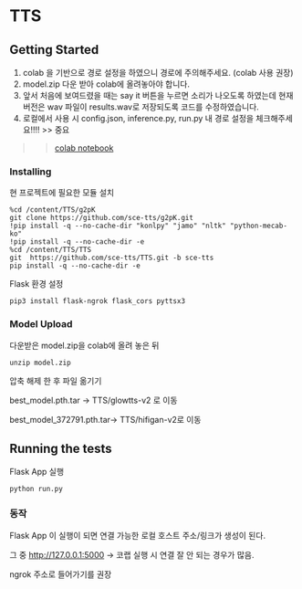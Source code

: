 # TTS


## Getting Started

1. colab 을 기반으로 경로 설정을 하였으니 경로에 주의해주세요. (colab 사용 권장) 
2. model.zip 다운 받아 colab에 올려놓아야 합니다.
3. 앞서 처음에 보여드렸을 때는 say it 버튼을 누르면 소리가 나오도록 하였는데 현재 버전은 wav 파일이 results.wav로 저장되도록 
   코드를 수정하였습니다.   
4. 로컬에서 사용 시 config.json, inference.py, run.py 내 경로 설정을 체크해주세요!!!! >> 중요
 
>> [colab notebook](https://colab.research.google.com/gist/thfla1105/f36e94bc7efdda7fd9d67479eb6e430d/tts-web-service-git.ipynb)


### Installing 

현 프로젝트에 필요한 모듈 설치

```
%cd /content/TTS/g2pK
git clone https://github.com/sce-tts/g2pK.git
!pip install -q --no-cache-dir "konlpy" "jamo" "nltk" "python-mecab-ko"
!pip install -q --no-cache-dir -e 
%cd /content/TTS/TTS
git  https://github.com/sce-tts/TTS.git -b sce-tts
pip install -q --no-cache-dir -e 

```

Flask 환경 설정

```
pip3 install flask-ngrok flask_cors pyttsx3
```

### Model Upload

다운받은 model.zip을 colab에 올려 놓은 뒤

```
unzip model.zip
```

압축 해제 한 후 파일 옮기기

best_model.pth.tar -> TTS/glowtts-v2 로 이동 

best_model_372791.pth.tar-> TTS/hifigan-v2로 이동

## Running the tests 

Flask App 실행

```
python run.py
```



### 동작

Flask App 이 실행이 되면 연결 가능한 
로컬 호스트 주소/링크가 생성이 된다.

그 중 http://127.0.0.1:5000 -> 코랩 실행 시 연결 잘 안 되는 경우가 많음.

ngrok 주소로 들어가기를 권장 


